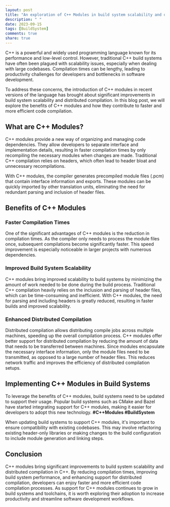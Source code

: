 ```yaml
---
layout: post
title: "An exploration of C++ Modules in build system scalability and distributed compilation"
description: " "
date: 2023-09-15
tags: [BuildSystem]
comments: true
share: true
---
```


C++ is a powerful and widely used programming language known for its performance and low-level control. However, traditional C++ build systems have often been plagued with scalability issues, especially when dealing with large codebases. Compilation times can be lengthy, leading to productivity challenges for developers and bottlenecks in software development. 

To address these concerns, the introduction of C++ modules in recent versions of the language has brought about significant improvements in build system scalability and distributed compilation. In this blog post, we will explore the benefits of C++ modules and how they contribute to faster and more efficient code compilation.

## What are C++ Modules?

C++ modules provide a new way of organizing and managing code dependencies. They allow developers to separate interface and implementation details, resulting in faster compilation times by only recompiling the necessary modules when changes are made. Traditional C++ compilation relies on headers, which often lead to header bloat and unnecessary recompilations.

With C++ modules, the compiler generates precompiled module files (.pcm) that contain interface information and exports. These modules can be quickly imported by other translation units, eliminating the need for redundant parsing and inclusion of header files.

## Benefits of C++ Modules

### Faster Compilation Times

One of the significant advantages of C++ modules is the reduction in compilation times. As the compiler only needs to process the module files once, subsequent compilations become significantly faster. This speed improvement is especially noticeable in larger projects with numerous dependencies.

### Improved Build System Scalability

C++ modules bring improved scalability to build systems by minimizing the amount of work needed to be done during the build process. Traditional C++ compilation heavily relies on the inclusion and parsing of header files, which can be time-consuming and inefficient. With C++ modules, the need for parsing and including headers is greatly reduced, resulting in faster builds and improved scalability.

### Enhanced Distributed Compilation

Distributed compilation allows distributing compile jobs across multiple machines, speeding up the overall compilation process. C++ modules offer better support for distributed compilation by reducing the amount of data that needs to be transferred between machines. Since modules encapsulate the necessary interface information, only the module files need to be transmitted, as opposed to a large number of header files. This reduces network traffic and improves the efficiency of distributed compilation setups.

## Implementing C++ Modules in Build Systems

To leverage the benefits of C++ modules, build systems need to be updated to support their usage. Popular build systems such as CMake and Bazel have started integrating support for C++ modules, making it easier for developers to adopt this new technology. **#C++Modules #BuildSystem**

When updating build systems to support C++ modules, it's important to ensure compatibility with existing codebases. This may involve refactoring existing header-only libraries or making changes to the build configuration to include module generation and linking steps.

## Conclusion

C++ modules bring significant improvements to build system scalability and distributed compilation in C++. By reducing compilation times, improving build system performance, and enhancing support for distributed compilation, developers can enjoy faster and more efficient code compilation processes. As support for C++ modules continues to grow in build systems and toolchains, it is worth exploring their adoption to increase productivity and streamline software development workflows.